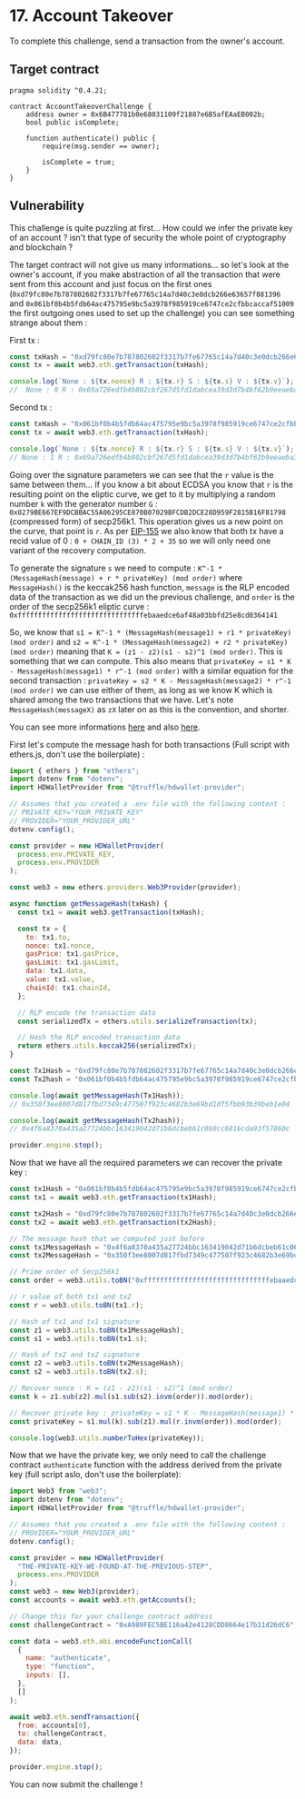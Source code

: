# 17. Account Takeover

To complete this challenge, send a transaction from the owner's account.

## Target contract

```solidity
pragma solidity ^0.4.21;

contract AccountTakeoverChallenge {
    address owner = 0x6B477781b0e68031109f21887e6B5afEAaEB002b;
    bool public isComplete;

    function authenticate() public {
        require(msg.sender == owner);

        isComplete = true;
    }
}
```

## Vulnerability

This challenge is quite puzzling at first... How could we infer the private key of an account ? isn't that type of security the whole point of cryptography and blockchain ?

The target contract will not give us many informations... so let's look at the owner's account, if you make abstraction of all the transaction that were sent from this account and just focus on the first ones (`0xd79fc80e7b787802602f3317b7fe67765c14a7d40c3e0dcb266e63657f881396` and `0x061bf0b4b5fdb64ac475795e9bc5a3978f985919ce6747ce2cfbbcaccaf51009` the first outgoing ones used to set up the challenge) you can see something strange about them :

First tx : 

```js
const txHash = "0xd79fc80e7b787802602f3317b7fe67765c14a7d40c3e0dcb266e63657f881396";
const tx = await web3.eth.getTransaction(txHash);

console.log(`None : ${tx.nonce} R : ${tx.r} S : ${tx.s} V : ${tx.v}`);
//  None : 0 R : 0x69a726edfb4b802cbf267d5fd1dabcea39d3d7b4bf62b9eeaeba387606167166 S : 0x7724cedeb923f374bef4e05c97426a918123cc4fec7b07903839f12517e1b3c8 V : 0x29
```

Second tx : 

```js
const txHash = "0x061bf0b4b5fdb64ac475795e9bc5a3978f985919ce6747ce2cfbbcaccaf51009";
const tx = await web3.eth.getTransaction(txHash);

console.log(`None : ${tx.nonce} R : ${tx.r} S : ${tx.s} V : ${tx.v}`);
// None : 1 R : 0x69a726edfb4b802cbf267d5fd1dabcea39d3d7b4bf62b9eeaeba387606167166 S : 0x2bbd9c2a6285c2b43e728b17bda36a81653dd5f4612a2e0aefdb48043c5108de V : 0x29
```

Going over the signature parameters we can see that the `r` value is the same between them... If you know a bit about ECDSA you know that `r` is the resulting point on the eliptic curve, we get to it by multiplying a random number `k` with the generator number `G` : `0x0279BE667EF9DCBBAC55A06295CE870B07029BFCDB2DCE28D959F2815B16F81798` (compressed form) of secp256k1. This operation gives us a new point on the curve, that point is `r`. As per [EIP-155](https://eips.ethereum.org/EIPS/eip-155) we also know that both tx have a recid value of 0 : `0 + CHAIN_ID (3) * 2 + 35` so we will only need one variant of the recovery computation.

To generate the signature `s` we need to compute : `K^-1 * (MessageHash(message) + r * privateKey) (mod order)`  where `MessageHash()` is the keccak256 hash function, `message` is the RLP encoded data of the transaction as we did un the previous challenge, and `order` is the order of the secp256k1 eliptic curve : `0xfffffffffffffffffffffffffffffffebaaedce6af48a03bbfd25e8cd0364141`

So, we know that `s1 = K^-1 * (MessageHash(message1) + r1 * privateKey) (mod order)` and `s2 = K^-1 * (MessageHash(message2) + r2 * privateKey) (mod order)` meaning that `K = (z1 - z2)(s1 - s2)^1 (mod order)`. This is something that we can compute. This also means that `privateKey = s1 * K - MessageHash(message1) * r^-1 (mod order)` with a similar equation for the second transaction : `privateKey = s2 * K - MessageHash(message2) * r^-1 (mod order)` we can use either of them, as long as we know K which is shared among the two transactions that we have. Let's note `MessageHash(messageX)` as `zX` later on as this is the convention, and shorter.

You can see more informations [here](https://cryptobook.nakov.com/digital-signatures/ecdsa-sign-verify-messages#ecdsa-sign) and also [here](https://en.bitcoin.it/wiki/Secp256k1).

First let's compute the message hash for both transactions (Full script with ethers.js, don't use the boilerplate) : 

```js
import { ethers } from "ethers";
import dotenv from "dotenv";
import HDWalletProvider from "@truffle/hdwallet-provider";

// Assumes that you created a .env file with the following content :
// PRIVATE_KEY="YOUR_PRIVATE_KEY"
// PROVIDER="YOUR_PROVIDER_URL"
dotenv.config();

const provider = new HDWalletProvider(
  process.env.PRIVATE_KEY,
  process.env.PROVIDER
);

const web3 = new ethers.providers.Web3Provider(provider);

async function getMessageHash(txHash) {
  const tx1 = await web3.getTransaction(txHash);

  const tx = {
    to: tx1.to,
    nonce: tx1.nonce,
    gasPrice: tx1.gasPrice,
    gasLimit: tx1.gasLimit,
    data: tx1.data,
    value: tx1.value,
    chainId: tx1.chainId,
  };

  // RLP encode the transaction data
  const serializedTx = ethers.utils.serializeTransaction(tx);

  // Hash the RLP encoded transaction data
  return ethers.utils.keccak256(serializedTx);
}

const Tx1Hash = "0xd79fc80e7b787802602f3317b7fe67765c14a7d40c3e0dcb266e63657f881396";
const Tx2hash = "0x061bf0b4b5fdb64ac475795e9bc5a3978f985919ce6747ce2cfbbcaccaf51009";

console.log(await getMessageHash(Tx1Hash));
// 0x350f3ee8007d817fbd7349c477507f923c4682b3e69bd1df5fbb93b39beb1e04

console.log(await getMessageHash(Tx2hash));
// 0x4f6a8370a435a27724bbc163419042d71b6dcbeb61c060cc6816cda93f57860c

provider.engine.stop();
```

Now that we have all the required parameters we can recover the private key :

```js
const tx1Hash = "0x061bf0b4b5fdb64ac475795e9bc5a3978f985919ce6747ce2cfbbcaccaf51009";
const tx1 = await web3.eth.getTransaction(tx1Hash);

const tx2Hash = "0xd79fc80e7b787802602f3317b7fe67765c14a7d40c3e0dcb266e63657f881396";
const tx2 = await web3.eth.getTransaction(tx2Hash);

// The message hash that we computed just before
const tx1MessageHash = "0x4f6a8370a435a27724bbc163419042d71b6dcbeb61c060cc6816cda93f57860c";
const tx2MessageHash = "0x350f3ee8007d817fbd7349c477507f923c4682b3e69bd1df5fbb93b39beb1e04";

// Prime order of Secp256k1
const order = web3.utils.toBN("0xfffffffffffffffffffffffffffffffebaaedce6af48a03bbfd25e8cd0364141");

// r value of both tx1 and tx2
const r = web3.utils.toBN(tx1.r);

// Hash of tx1 and tx1 signature
const z1 = web3.utils.toBN(tx1MessageHash);
const s1 = web3.utils.toBN(tx1.s);

// Hash of tx2 and tx2 signature
const z2 = web3.utils.toBN(tx2MessageHash);
const s2 = web3.utils.toBN(tx2.s);

// Recover nonce : K = (z1 - z2)(s1 - s2)^1 (mod order)
const k = z1.sub(z2).mul(s1.sub(s2).invm(order)).mod(order);

// Recover private key : privateKey = s1 * K - MessageHash(message1) * r^-1 (mod order)
const privateKey = s1.mul(k).sub(z1).mul(r.invm(order)).mod(order);

console.log(web3.utils.numberToHex(privateKey));
```

Now that we have the private key, we only need to call the challenge contract `authenticate` function with the address derived from the private key (full script aslo, don't use the boilerplate):

```js
import Web3 from "web3";
import dotenv from "dotenv";
import HDWalletProvider from "@truffle/hdwallet-provider";

// Assumes that you created a .env file with the following content :
// PROVIDER="YOUR_PROVIDER_URL"
dotenv.config();

const provider = new HDWalletProvider(
  "THE-PRIVATE-KEY-WE-FOUND-AT-THE-PREVIOUS-STEP",
  process.env.PROVIDER
);
const web3 = new Web3(provider);
const accounts = await web3.eth.getAccounts();

// Change this for your challenge contract address
const challengeContract = "0xA989FEC5BE116a42e4128CDD8664e17b11d26dC6";

const data = web3.eth.abi.encodeFunctionCall(
  {
    name: "authenticate",
    type: "function",
    inputs: [],
  },
  []
);

await web3.eth.sendTransaction({
  from: accounts[0],
  to: challengeContract,
  data: data,
});

provider.engine.stop();
```

You can now submit the challenge !